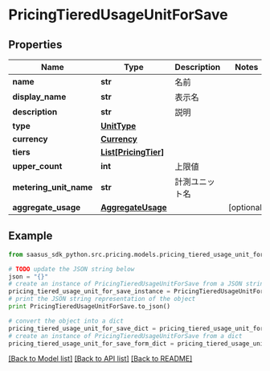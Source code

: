 # PricingTieredUsageUnitForSave


## Properties

Name | Type | Description | Notes
------------ | ------------- | ------------- | -------------
**name** | **str** | 名前 | 
**display_name** | **str** | 表示名 | 
**description** | **str** | 説明 | 
**type** | [**UnitType**](UnitType.md) |  | 
**currency** | [**Currency**](Currency.md) |  | 
**tiers** | [**List[PricingTier]**](PricingTier.md) |  | 
**upper_count** | **int** | 上限値 | 
**metering_unit_name** | **str** | 計測ユニット名 | 
**aggregate_usage** | [**AggregateUsage**](AggregateUsage.md) |  | [optional] 

## Example

```python
from saasus_sdk_python.src.pricing.models.pricing_tiered_usage_unit_for_save import PricingTieredUsageUnitForSave

# TODO update the JSON string below
json = "{}"
# create an instance of PricingTieredUsageUnitForSave from a JSON string
pricing_tiered_usage_unit_for_save_instance = PricingTieredUsageUnitForSave.from_json(json)
# print the JSON string representation of the object
print PricingTieredUsageUnitForSave.to_json()

# convert the object into a dict
pricing_tiered_usage_unit_for_save_dict = pricing_tiered_usage_unit_for_save_instance.to_dict()
# create an instance of PricingTieredUsageUnitForSave from a dict
pricing_tiered_usage_unit_for_save_form_dict = pricing_tiered_usage_unit_for_save.from_dict(pricing_tiered_usage_unit_for_save_dict)
```
[[Back to Model list]](../README.md#documentation-for-models) [[Back to API list]](../README.md#documentation-for-api-endpoints) [[Back to README]](../README.md)



